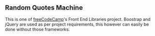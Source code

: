 ## Random Quotes Machine
This is one of [freeCodeCamp](https://learn.freecodecamp.org/front-end-libraries/front-end-libraries-projects/build-a-random-quote-machine)'s Front End Libraries project. Boostrap and jQuery are used as per project requirements, this however can easily be done without those frameworks.
